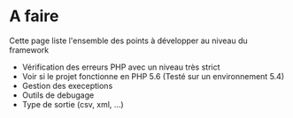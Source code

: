 A faire
===========

Cette page liste l'ensemble des points à développer au niveau du framework

* Vérification des erreurs PHP avec un niveau très strict
* Voir si le projet fonctionne en PHP 5.6 (Testé sur un environnement 5.4)
* Gestion des execeptions
* Outils de debugage
* Type de sortie (csv, xml, ...)
